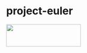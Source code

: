 # project-euler
<a href="https://projecteuler.net/profile/bunyaminkirmizi.png">
   <img src="https://projecteuler.net/profile/bunyaminkirmizi.png" width="200" height="60"/>
</a>
